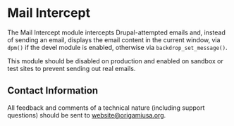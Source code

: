 Mail Intercept
============================

The Mail Intercept module intercepts Drupal-attempted emails and, instead of
sending an email, displays the email content in the current window, via `dpm()`
if the devel module is enabled, otherwise via `backdrop_set_message()`.

This module should be disabled on production and enabled on sandbox or test
sites to prevent sending out real emails.

Contact Information
-------------------------------

All feedback and comments of a technical nature (including support questions)
should be sent to website@origamiusa.org.
